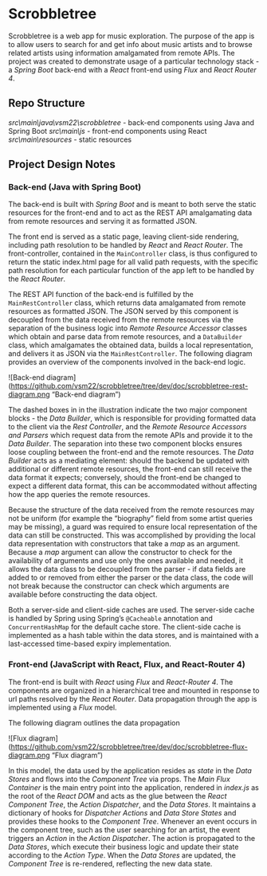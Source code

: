# Scrobbletree

Scrobbletree is a web app for music exploration. The purpose of the app is to allow users to search for and get info about music artists and to browse related artists using information amalgamated from remote APIs. The project was created to demonstrate usage of a particular technology stack - a *Spring Boot* back-end with a *React* front-end using *Flux* and *React Router 4*.

## Repo Structure

*src\main\java\vsm22\scrobbletree* - back-end components using Java and Spring Boot
*src\main\js* - front-end components using React
*src\main\resources* - static resources

## Project Design Notes
### Back-end (Java with Spring Boot)

The back-end is built with *Spring Boot* and is meant to both serve the static resources for the front-end and to act as the REST API amalgamating data from remote resources and serving it as formatted JSON.

The front end is served as a static page, leaving client-side rendering, including path resolution to be handled by *React* and *React Router*. The front-controller, contained in the `MainController` class, is thus configured to return the static index.html page for all valid path requests, with the specific path resolution for each particular function of the app left to be handled by the *React Router*.

The REST API function of the back-end is fulfilled by the `MainRestController` class, which returns data amalgamated from remote resources as formatted JSON. The JSON served by this component is decoupled from the data received from the remote resources via the separation of the business logic into *Remote Resource Accessor* classes which obtain and parse data from remote resources, and a `DataBuilder` class, which amalgamates the obtained data, builds a local representation, and delivers it as JSON via the `MainRestController`. The following diagram provides an overview of the components involved in the back-end logic.

![Back-end diagram](https://github.com/vsm22/scrobbletree/tree/dev/doc/scrobbletree-rest-diagram.png “Back-end diagram”)

The dashed boxes in in the illustration indicate the two major component blocks - the *Data Builder*, which is responsible for providing formatted data to the client via the *Rest Controller*, and the *Remote Resource Accessors and Parsers* which request data from the remote APIs and provide it to the *Data Builder*. The separation into these two component blocks ensures loose coupling between the front-end and the remote resources. The *Data Builder* acts as a mediating element: should the backend be updated with additional or different remote resources, the front-end can still receive the data format it expects; conversely, should the front-end be changed to expect a different data format, this can be accommodated without affecting how the app queries the remote resources.

Because the structure of the data received from the remote resources may not be uniform (for example the “biography” field from some artist queries may be missing), a guard was required to ensure local representation of the data can still be constructed. This was accomplished by providing the local data representation with constructors that take a *map* as an argument. Because a  *map* argument can allow the constructor to check for the availability of arguments and use only the ones available and needed, it allows the data class to be decoupled from the parser - if data fields are added to or removed from either the parser or the data class, the code will not break because the constructor can check which arguments are available before constructing the data object.

Both a server-side and client-side caches are used. The server-side cache is handled by Spring using Spring’s `@Cacheable` annotation and `ConcurrentHashMap` for the default cache store. The client-side cache is implemented as a hash table within the data stores, and is maintained with a last-accessed time-based expiry implementation.

### Front-end (JavaScript with React, Flux, and React-Router 4)

The front-end is built with *React* using *Flux* and *React-Router 4*. The components are organized in a hierarchical tree and mounted in response to url paths resolved by the *React Router*. Data propagation through the app is implemented using a *Flux* model.

The following diagram outlines the data propagation

![Flux diagram](https://github.com/vsm22/scrobbletree/tree/dev/doc/scrobbletree-flux-diagram.png “Flux diagram”)

In this model, the data used by the application resides as *state* in the *Data Stores* and flows into the *Component Tree* via props. The *Main Flux Container* is the main entry point into the application, rendered in *index.js* as the root of the *React DOM* and acts as the glue between the *React Component Tree*, the *Action Dispatcher*, and the *Data Stores*. It maintains a dictionary of hooks for *Dispatcher Actions* and *Data Store States* and provides these hooks to the *Component Tree*. Whenever an event occurs in the component tree, such as the user searching for an artist, the event triggers an *Action* in the *Action Dispatcher*. The action is propagated to the *Data Stores*, which execute their business logic and update their state according to the *Action Type*. When the *Data Stores* are updated, the *Component Tree* is re-rendered, reflecting the new data state.  
